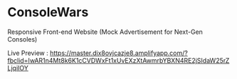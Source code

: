 # ConsoleWars
Responsive Front-end Website (Mock Advertisement for Next-Gen Consoles)

Live Preview : https://master.dix8ovjcazje8.amplifyapp.com/?fbclid=IwAR1n4Mt8k6K1cCVDWxFt1xUvEXzXtAwmrbYBXN4RE2jSIdaW25rZLjqiIOY
